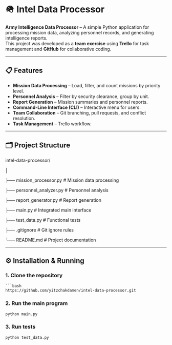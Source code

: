 # 🪖 Intel Data Processor

**Army Intelligence Data Processor** – A simple Python application for processing mission data, analyzing personnel records, and generating intelligence reports.  
This project was developed as a **team exercise** using **Trello** for task management and **GitHub** for collaborative coding.

---

## 📋 Features
- **Mission Data Processing** – Load, filter, and count missions by priority level.
- **Personnel Analysis** – Filter by security clearance, group by unit.
- **Report Generation** – Mission summaries and personnel reports.
- **Command-Line Interface (CLI)** – Interactive menu for users.
- **Team Collaboration** – Git branching, pull requests, and conflict resolution.
- **Task Management** – Trello workflow.

---

## 🗂 Project Structure

intel-data-processor/

│

├── mission_processor.py # Mission data processing

├── personnel_analyzer.py # Personnel analysis

├── report_generator.py # Report generation

├── main.py # Integrated main interface

├── test_data.py # Functional tests

├── .gitignore # Git ignore rules

└── README.md # Project documentation

---

## ⚙️ Installation & Running

### 1. Clone the repository
    ```bash
    https://github.com/yitzchakdamen/intel-data-processor.git

### 2. Run the main program

    python main.py

### 3. Run tests

    python test_data.py